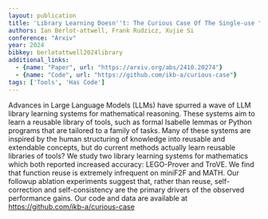 ```yaml
---
layout: publication
title: 'Library Learning Doesn''t: The Curious Case Of The Single-use "library"'
authors: Ian Berlot-attwell, Frank Rudzicz, Xujie Si
conference: "Arxiv"
year: 2024
bibkey: berlotattwell2024library
additional_links:
  - {name: "Paper", url: "https://arxiv.org/abs/2410.20274"}
  - {name: "Code", url: "https://github.com/ikb-a/curious-case"}
tags: ['Tools', 'Has Code']
---
```

Advances in Large Language Models (LLMs) have spurred a wave of LLM library
learning systems for mathematical reasoning. These systems aim to learn a
reusable library of tools, such as formal Isabelle lemmas or Python programs
that are tailored to a family of tasks. Many of these systems are inspired by
the human structuring of knowledge into reusable and extendable concepts, but
do current methods actually learn reusable libraries of tools?
  We study two library learning systems for mathematics which both reported
increased accuracy: LEGO-Prover and TroVE. We find that function reuse is
extremely infrequent on miniF2F and MATH. Our followup ablation experiments
suggest that, rather than reuse, self-correction and self-consistency are the
primary drivers of the observed performance gains. Our code and data are
available at https://github.com/ikb-a/curious-case
